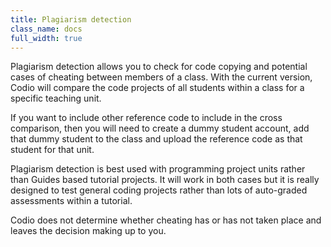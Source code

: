 ```yaml
---
title: Plagiarism detection
class_name: docs
full_width: true
---
```


Plagiarism detection allows you to check for code copying and potential cases of cheating between members of a class. With the current version, Codio will compare the code projects of all students within a class for a specific teaching unit.

If you want to include other reference code to include in the cross comparison, then you will need to create a dummy student account, add that dummy student to the class and upload the reference code as that student for that unit.

Plagiarism detection is best used with programming project units rather than Guides based tutorial projects. It will work in both cases but it is really designed to test general coding projects rather than lots of auto-graded assessments within a tutorial. 

Codio does not determine whether cheating has or has not taken place and leaves the decision making up to you.




